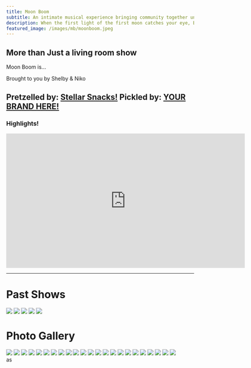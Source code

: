 ```yaml
---
title: Moon Boom
subtitle: An intimate musical experience bringing community together under the light of the moon...
description: When the first light of the first moon catches your eye, Brain go Boom!
featured_image: /images/mb/moonboom.jpeg
---
```


## More than Just a living room show
Moon Boom is...

Brought to you by Shelby & Niko

Pretzelled by: [Stellar Snacks!](https://stellarsnacks.com/)
Pickled by: [YOUR BRAND HERE!]()
---

### Highlights!
<iframe src="https://player.vimeo.com/video/148003889" width="640" height="360" frameborder="0" allowfullscreen></iframe>

--- 
# Past Shows

<div class="gallery" data-columns="2">
    <img src="/images/mb/poster/001.png">
    <img src="/images/mb/poster/002.png">
    <img src="/images/mb/poster/003.gif">
    <img src="/images/mb/poster/004.jpeg">
    <img src="/images/mb/poster/005.jpeg">
</div>


# Photo Gallery

<div class="gallery" data-columns="2">
	<img src="/images/mb/show/MB001_01.JPG">
	<img src="/images/mb/show/MB001_02.JPG">
    <img src="/images/mb/show/MB001_03.JPG">
    <img src="/images/mb/show/MB001_04.JPG">
	<img src="/images/mb/show/MB001_05.JPG">
    <img src="/images/mb/show/MB002_02.JPG">
    <img src="/images/mb/show/MB002_03.JPG">
    <img src="/images/mb/show/MB002_04.JPG">
    <img src="/images/mb/show/MB002_05.JPG">
    <img src="/images/mb/show/MB002_06.JPG">
    <img src="/images/mb/show/MB002_07.JPG">
    <img src="/images/mb/show/MB004_01.JPEG">
    <img src="/images/mb/show/MB004_02.JPG">
    <img src="/images/mb/show/MB004_03.JPG">
    <img src="/images/mb/show/MB004_04.JPEG">
    <img src="/images/mb/show/MB004_05.JPEG">
    <img src="/images/mb/show/MB005_01.JPEG">
    <img src="/images/mb/show/MB005_02.JPEG">
    <img src="/images/mb/show/MB005_03.JPEG">
    <img src="/images/mb/show/MB005_04.JPEG">
    <img src="/images/mb/show/MB005_05.JPG">
    <img src="/images/mb/show/MB005_06.JPG">
    <img src="/images/mb/show/MB005_07.JPEG">
</div>as